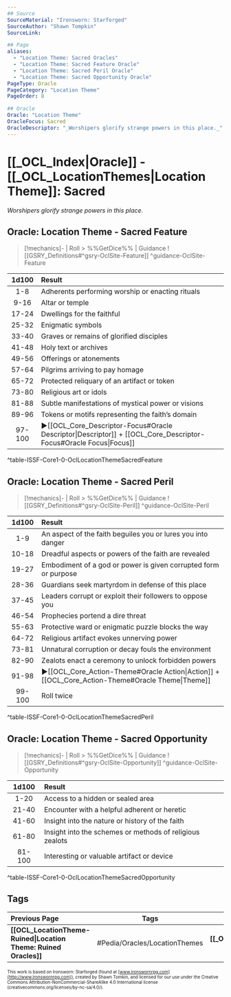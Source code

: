 ```yaml
---
## Source
SourceMaterial: "Ironsworn: Starforged"
SourceAuthor: "Shawn Tompkin"
SourceLink: 

## Page
aliases:
  - "Location Theme: Sacred Oracles"
  - "Location Theme: Sacred Feature Oracle"
  - "Location Theme: Sacred Peril Oracle"
  - "Location Theme: Sacred Opportunity Oracle"
PageType: Oracle
PageCategory: "Location Theme"
PageOrder: 8

## Oracle
Oracle: "Location Theme"
OracleFocus: Sacred
OracleDescriptor: "_Worshipers glorify strange powers in this place._"
---
```

# [[_OCL_Index|Oracle]] - [[_OCL_LocationThemes|Location Theme]]: Sacred
_Worshipers glorify strange powers in this place._

## Oracle: Location Theme - Sacred Feature
> [!mechanics]- | Roll > %%GetDice%% | Guidance
> ![[GSRY_Definitions#^gsry-OclSite-Feature]] ^guidance-OclSite-Feature

| 1d100 | Result |
|:---:|:--- |
| 1-8 | Adherents performing worship or enacting rituals |
| 9-16 | Altar or temple |
| 17-24 | Dwellings for the faithful |
| 25-32 | Enigmatic symbols |
| 33-40 | Graves or remains of glorified disciples |
| 41-48 | Holy text or archives |
| 49-56 | Offerings or atonements |
| 57-64 | Pilgrims arriving to pay homage |
| 65-72 | Protected reliquary of an artifact or token |
| 73-80 | Religious art or idols |
| 81-88 | Subtle manifestations of mystical power or visions |
| 89-96 | Tokens or motifs representing the faith’s domain |
| 97-100 | ▶[[OCL_Core_Descriptor-Focus#Oracle Descriptor\|Descriptor]] + [[OCL_Core_Descriptor-Focus#Oracle Focus\|Focus]] |
^table-ISSF-Core1-0-OclLocationThemeSacredFeature

## Oracle: Location Theme - Sacred Peril
> [!mechanics]- | Roll > %%GetDice%% | Guidance
> ![[GSRY_Definitions#^gsry-OclSite-Peril]] ^guidance-OclSite-Peril

| 1d100 | Result |
|:---:|:--- |
| 1-9 | An aspect of the faith beguiles you or lures you into danger |
| 10-18 | Dreadful aspects or powers of the faith are revealed |
| 19-27 | Embodiment of a god or power is given corrupted form or purpose |
| 28-36 | Guardians seek martyrdom in defense of this place |
| 37-45 | Leaders corrupt or exploit their followers to oppose you |
| 46-54 | Prophecies portend a dire threat |
| 55-63 | Protective ward or enigmatic puzzle blocks the way |
| 64-72 | Religious artifact evokes unnerving power |
| 73-81 | Unnatural corruption or decay fouls the environment |
| 82-90 | Zealots enact a ceremony to unlock forbidden powers |
| 91-98 | ▶[[OCL_Core_Action-Theme#Oracle Action\|Action]] + [[OCL_Core_Action-Theme#Oracle Theme\|Theme]] |
| 99-100 | Roll twice |
^table-ISSF-Core1-0-OclLocationThemeSacredPeril

## Oracle: Location Theme - Sacred Opportunity
> [!mechanics]- | Roll > %%GetDice%% | Guidance
> ![[GSRY_Definitions#^gsry-OclSite-Opportunity]] ^guidance-OclSite-Opportunity

| 1d100 | Result |
|:---:|:--- |
| 1-20 | Access to a hidden or sealed area |
| 21-40 | Encounter with a helpful adherent or heretic |
| 41-60 | Insight into the nature or history of the faith |
| 61-80 | Insight into the schemes or methods of religious zealots |
| 81-100 | Interesting or valuable artifact or device |
^table-ISSF-Core1-0-OclLocationThemeSacredOpportunity

## Tags
| Previous Page | Tags | Next Section |
|:--- |:---:| ---:|
| **[[OCL_LocationTheme-Ruined\|Location Theme: Ruined Oracles]]** | #Pedia/Oracles/LocationThemes | **[[_OCL_Miscellaneous\|Miscellaneous Oracles]]** |

<font size=-2>This work is based on Ironsworn: Starforged (found at [www.ironswornrpg.com](http://www.ironswornrpg.com)), created by Shawn Tomkin, and licensed for our use under the Creative Commons Attribution-NonCommercial-ShareAlike 4.0 International license  (creativecommons.org/licenses/by-nc-sa/4.0/).</font>